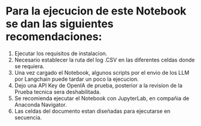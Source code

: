 # Para la ejecucion de este Notebook se dan las siguientes recomendaciones:

1) Ejecutar los requisitos de instalacion.
2) Necesario establecer la ruta del log .CSV en las diferentes celdas donde se requiera.
3) Una vez cargado el Notebook, algunos scripts por el envio de los LLM por Langchain puede tardar un poco la ejecucion.
4) Dejo una API Key de OpenIA de prueba, posterior a la revision de la Prueba tecnica sera deshabilitada.
5) Se recomienda ejecutar el Notebook con JupyterLab, en compañia de Anaconda Navigator.
6) Las celdas del documento estan diseñadas para ejecutarse en secuencia.
